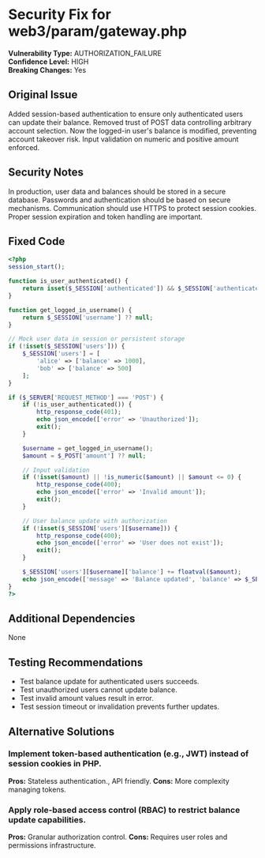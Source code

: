 # Security Fix for web3/param/gateway.php

**Vulnerability Type:** AUTHORIZATION_FAILURE  
**Confidence Level:** HIGH  
**Breaking Changes:** Yes

## Original Issue
Added session-based authentication to ensure only authenticated users can update their balance. Removed trust of POST data controlling arbitrary account selection. Now the logged-in user's balance is modified, preventing account takeover risk. Input validation on numeric and positive amount enforced.

## Security Notes
In production, user data and balances should be stored in a secure database. Passwords and authentication should be based on secure mechanisms. Communication should use HTTPS to protect session cookies. Proper session expiration and token handling are important.

## Fixed Code
```php
<?php
session_start();

function is_user_authenticated() {
    return isset($_SESSION['authenticated']) && $_SESSION['authenticated'] === true;
}

function get_logged_in_username() {
    return $_SESSION['username'] ?? null;
}

// Mock user data in session or persistent storage
if (!isset($_SESSION['users'])) {
    $_SESSION['users'] = [
        'alice' => ['balance' => 1000],
        'bob' => ['balance' => 500]
    ];
}

if ($_SERVER['REQUEST_METHOD'] === 'POST') {
    if (!is_user_authenticated()) {
        http_response_code(401);
        echo json_encode(['error' => 'Unauthorized']);
        exit();
    }

    $username = get_logged_in_username();
    $amount = $_POST['amount'] ?? null;

    // Input validation
    if (!isset($amount) || !is_numeric($amount) || $amount <= 0) {
        http_response_code(400);
        echo json_encode(['error' => 'Invalid amount']);
        exit();
    }

    // User balance update with authorization
    if (!isset($_SESSION['users'][$username])) {
        http_response_code(400);
        echo json_encode(['error' => 'User does not exist']);
        exit();
    }

    $_SESSION['users'][$username]['balance'] += floatval($amount);
    echo json_encode(['message' => 'Balance updated', 'balance' => $_SESSION['users'][$username]['balance']]);
}
?>
```

## Additional Dependencies
None

## Testing Recommendations
- Test balance update for authenticated users succeeds.
- Test unauthorized users cannot update balance.
- Test invalid amount values result in error.
- Test session timeout or invalidation prevents further updates.

## Alternative Solutions

### Implement token-based authentication (e.g., JWT) instead of session cookies in PHP.
**Pros:** Stateless authentication., API friendly.
**Cons:** More complexity managing tokens.

### Apply role-based access control (RBAC) to restrict balance update capabilities.
**Pros:** Granular authorization control.
**Cons:** Requires user roles and permissions infrastructure.

